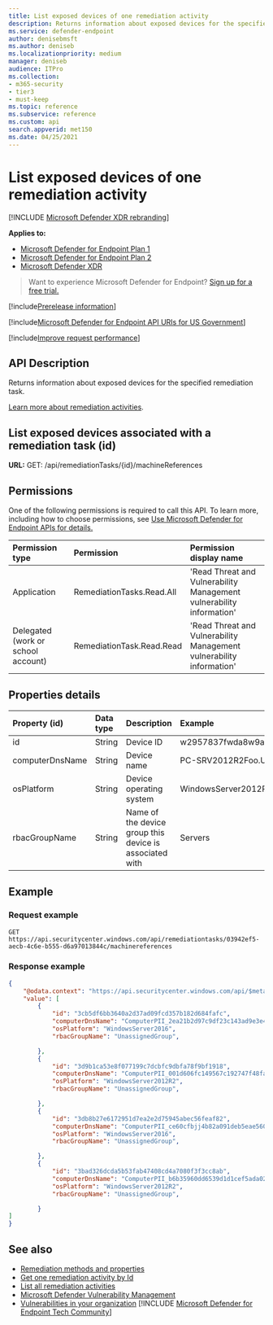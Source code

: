 ```yaml
---
title: List exposed devices of one remediation activity
description: Returns information about exposed devices for the specified remediation task.
ms.service: defender-endpoint
author: denisebmsft
ms.author: deniseb
ms.localizationpriority: medium
manager: deniseb
audience: ITPro
ms.collection: 
- m365-security
- tier3
- must-keep
ms.topic: reference
ms.subservice: reference
ms.custom: api
search.appverid: met150
ms.date: 04/25/2021
---
```


# List exposed devices of one remediation activity

[!INCLUDE [Microsoft Defender XDR rebranding](../../includes/microsoft-defender.md)]

**Applies to:**

- [Microsoft Defender for Endpoint Plan 1](../microsoft-defender-endpoint.md)
- [Microsoft Defender for Endpoint Plan 2](../microsoft-defender-endpoint.md)
- [Microsoft Defender XDR](/defender-xdr)

> Want to experience Microsoft Defender for Endpoint? [Sign up for a free trial.](https://signup.microsoft.com/create-account/signup?products=7f379fee-c4f9-4278-b0a1-e4c8c2fcdf7e&ru=https://aka.ms/MDEp2OpenTrial?ocid=docs-wdatp-exposedapis-abovefoldlink)

[!include[Prerelease information](../../includes/prerelease.md)]

[!include[Microsoft Defender for Endpoint API URIs for US Government](../../includes/microsoft-defender-api-usgov.md)]

[!include[Improve request performance](../../includes/improve-request-performance.md)]

## API Description

Returns information about exposed devices for the specified remediation task.

[Learn more about remediation activities](/defender-vulnerability-management/tvm-remediation).

## List exposed devices associated with a remediation task (id)

**URL:** GET: /api/remediationTasks/\{id\}/machineReferences

## Permissions

One of the following permissions is required to call this API. To learn more, including how to choose permissions, see [Use Microsoft Defender for Endpoint APIs for details.](apis-intro.md)

Permission type|Permission|Permission display name
:---|:---|:---
Application|RemediationTasks.Read.All|\'Read Threat and Vulnerability Management vulnerability information\'
Delegated (work or school account)|RemediationTask.Read.Read|\'Read Threat and Vulnerability Management vulnerability information\'

## Properties details

Property (id)|Data type|Description|Example
:---|:---|:---|:---
id|String|Device ID|w2957837fwda8w9ae7f023dba081059dw8d94503
computerDnsName|String|Device name|PC-SRV2012R2Foo.UserNameVldNet.local
osPlatform|String|Device operating system|WindowsServer2012R2
rbacGroupName|String|Name of the device group this device is associated with|Servers

## Example

### Request example

```http
GET https://api.securitycenter.windows.com/api/remediationtasks/03942ef5-aecb-4c6e-b555-d6a97013844c/machinereferences
```

### Response example

```json
{
    "@odata.context": "https://api.securitycenter.windows.com/api/$metadata#MachineReferences",
    "value": [
        {
            "id": "3cb5df6bb3640a2d37ad09fcd357b182d684fafc",
            "computerDnsName": "ComputerPII_2ea21b2d97c9df23c143ad9e3e454cb674232529.DomainPII_21eed80b086e79bdfa178eabfa25e8be9acfa346.corp.contoso.com",
            "osPlatform": "WindowsServer2016",
            "rbacGroupName": "UnassignedGroup",

        },
        {
            "id": "3d9b1ca53e8f077199c7dcbfc9dbfa78f9bf1918",
            "computerDnsName": "ComputerPII_001d606fc149567c192747f48fae304b43c0ddba.DomainxPII_21eed80b086e79bdfa178eabfa25e8be9acfa346.corp.contoso.com",
            "osPlatform": "WindowsServer2012R2",
            "rbacGroupName": "UnassignedGroup",

        },
        {
            "id": "3db8b27e6172951d7ea2e2d75945abec56feaf82",
            "computerDnsName": "ComputerPII_ce60cfbjj4b82a091deb5eae560332bba99a9bd7.DomainPII_0bc1aee0fa396d175e514bd61a9e7a5b2b07ee8e.corp.contoso.com",
            "osPlatform": "WindowsServer2016",
            "rbacGroupName": "UnassignedGroup",

        },
        {
            "id": "3bad326dcda5b53fab47408cd4a7080f3f3cc8ab",
            "computerDnsName": "ComputerPII_b6b35960dd6539d1d1cef5ada02e235e7b357408.DomainPII_21eed80b089e76bdfa178eadfa25e8de9acfa346.corp.contoso.com",
            "osPlatform": "WindowsServer2012R2",
            "rbacGroupName": "UnassignedGroup",

        }
]
}
```

## See also

- [Remediation methods and properties](get-remediation-methods-properties.md)
- [Get one remediation activity by Id](get-remediation-one-activity.md)
- [List all remediation activities](get-remediation-all-activities.md)
- [Microsoft Defender Vulnerability Management](/defender-vulnerability-management/defender-vulnerability-management)
- [Vulnerabilities in your organization](/defender-vulnerability-management/tvm-weaknesses)
[!INCLUDE [Microsoft Defender for Endpoint Tech Community](../../includes/defender-mde-techcommunity.md)]
